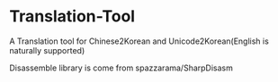 # Translation-Tool
A Translation tool for Chinese2Korean and Unicode2Korean(English is naturally supported)

Disassemble library is come from spazzarama/SharpDisasm
